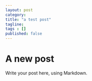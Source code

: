 ```yaml
---
layout: post 
category: 
title: "a test post"
tagline: 
tags : [] 
published: false
---
```


# A new post #

Write your post here, using Markdown.


